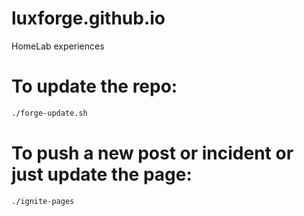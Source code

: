 # luxforge.github.io
HomeLab experiences


# To update the repo:
``` bash
./forge-update.sh
```

# To push a new post or incident or just update the page:
``` bash
./ignite-pages
```
